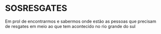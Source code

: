 # SOSRESGATES
Em prol de encontrarmos e sabermos onde estão as pessoas que precisam de resgates em meio ao que tem acontecido no rio grande do sul 
